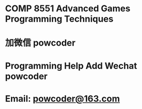 # COMP 8551 Advanced Games Programming Techniques
# 加微信 powcoder

# Programming Help Add Wechat powcoder

# Email: powcoder@163.com

